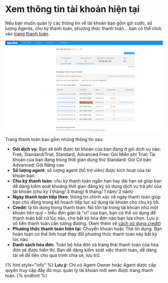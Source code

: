 # Xem thông tin tài khoản hiện tại

Nếu bạn muốn quản lý các thông tin về tài khoản bao gồm gói cước, số lượng Agents, chu kỳ thanh toán, phương thức thanh toán... bạn có thể click vào  [trang thanh toán](https://app.subiz.com/payment-home).

![Qu&#x1EA3;n l&#xFD; th&#xF4;ng tin t&#xE0;i kho&#x1EA3;n](../../.gitbook/assets/quan-ly-thong-tin-tai-khoan.png)



Trang thanh toán bao gồm những thông tin sau:

* **Gói dịch vụ**: Bạn sẽ biết được tài khoản của bạn đang ở gói dịch vụ nào: Free, Standard/Trial, Standard, Advanced Free: Gói Miễn phí Trial: Tài khoản của bạn đang trong thời gian dùng thử Standard: Gói Cơ bản Advanced: Gói Nâng cao
* **Số lượng agent**: số lượng agent \(hỗ trợ viên\) được kích hoạt của tài khoản bạn
* **Chu kỳ thanh toán**: chu kỳ thanh toán ngắn hạn hay dài hạn sẽ giúp bạn dễ dàng kiểm soát khoảng thời gian đăng ký sử dụng dịch vụ trả phí của tài khoản \(chu kỳ 1 tháng/ 3 tháng/ 6 tháng/ 1 năm/ 2 năm\)
* **Ngày thanh toán tiếp theo**: thông tin chính xác về ngày thanh toán giúp bạn chủ động trong kế hoạch tiếp tục sử dụng tài khoản cho chu kỳ tới.
* **Credit**: là tín dụng trong thanh toán. Nó tồn tại trong tài khoản như một khoản tiền quỹ – hiểu đơn giản là “ví” của bạn, bạn có thể sử dụng để thanh toán bất cứ lúc nào, cho bất kỳ hóa đơn nào bạn lựa chọn. Lưu ý: số tiền thanh toán cần tương đương. \(Xem thêm về [cách sử dụng credit](https://docs.subiz.com/quan-ly-thong-tin-goi-dich-vu/#napcredit)\)
* **Phương thức thanh toán hiện tại**: Chuyển khoản hoặc Thẻ tín dụng. Bạn hoàn toàn có thể linh hoạt thay đổi phương thức thanh toán này bất kỳ lúc nào.
* **Danh sách hóa đơn**: Toàn bộ hóa đơn và trạng thái thanh toán của hóa đơn sẽ được hiển thị. Bạn dễ dàng kiểm soát việc thanh toán, dễ dàng tải về để tiện cho quá trình chia sẻ, lưu trữ.

{% hint style="info" %}
**Lưu ý**: Chỉ có Agent Owner hoặc Agent được cấp quyền truy cập đầy đủ mục quản lý tài khoản mới xem được trang thanh toán.
{% endhint %}




